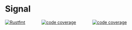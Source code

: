 # Signal

<a href="https://github.com/reelinc/server/actions/workflows/rust_fmt.yml"><img src="https://github.com/reelinc/server/actions/workflows/rust_fmt.yml/badge.svg?branch=main" alt="Rustfmt" style="margin-right: 50px;"/></a>
<a href="https://github.com/reelinc/server/actions/workflows/codecov.yml"><img src="https://github.com/reelinc/server/actions/workflows/codecov.yml/badge.svg" alt="code coverage" style="margin-right: 50px;"/></a>
<a href="https://github.com/reelinc/server/actions/workflows/clippy.yml"><img src="https://github.com/reelinc/server/actions/workflows/codecov.yml/badge.svg" alt="code coverage"/></a>
